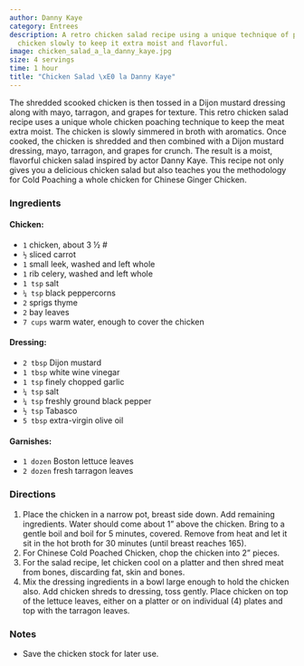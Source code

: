 ```yaml
---
author: Danny Kaye
category: Entrees
description: A retro chicken salad recipe using a unique technique of poaching a whole
  chicken slowly to keep it extra moist and flavorful.
image: chicken_salad_a_la_danny_kaye.jpg
size: 4 servings
time: 1 hour
title: "Chicken Salad \xE0 la Danny Kaye"
---
```


The shredded    scooked chicken is then tossed in a Dijon mustard dressing along with mayo, tarragon, and grapes for texture. This retro chicken salad recipe uses a unique whole chicken poaching technique to keep the meat extra moist. The chicken is slowly simmered in broth with aromatics. Once cooked, the chicken is shredded and then combined with a Dijon mustard dressing, mayo, tarragon, and grapes for crunch. The result is a moist, flavorful chicken salad inspired by actor Danny Kaye. This recipe not only gives you a delicious chicken salad but also teaches you the methodology for Cold Poaching a whole chicken for Chinese Ginger Chicken.

### Ingredients

#### Chicken:

* `1` chicken, about 3 ½ #
* `½` sliced carrot
* `1` small leek, washed and left whole
* `1` rib celery, washed and left whole
* `1 tsp` salt
* `¼ tsp` black peppercorns
* `2` sprigs thyme
* `2` bay leaves
* `7 cups` warm water, enough to cover the chicken

#### Dressing:

* `2 tbsp` Dijon mustard
* `1 tbsp` white wine vinegar
* `1 tsp` finely chopped garlic
* `¼ tsp` salt
* `¼ tsp` freshly ground black pepper
* `½ tsp` Tabasco
* `5 tbsp` extra-virgin olive oil

#### Garnishes:

* `1 dozen` Boston lettuce leaves
* `2 dozen` fresh tarragon leaves

### Directions

1. Place the chicken in a narrow pot, breast side down. Add remaining ingredients. Water should come about 1” above the chicken. Bring to a gentle boil and boil for 5 minutes, covered. Remove from heat and let it sit in the hot broth for 30 minutes (until breast reaches 165).
2. For Chinese Cold Poached Chicken, chop the chicken into 2” pieces.
3. For the salad recipe, let chicken cool on a platter and then shred meat from bones, discarding fat, skin and bones.
4. Mix the dressing ingredients in a bowl large enough to hold the chicken also. Add chicken shreds to dressing, toss gently. Place chicken on top of the lettuce leaves, either on a platter or on individual (4) plates and top with the tarragon leaves.

### Notes

- Save the chicken stock for later use.
